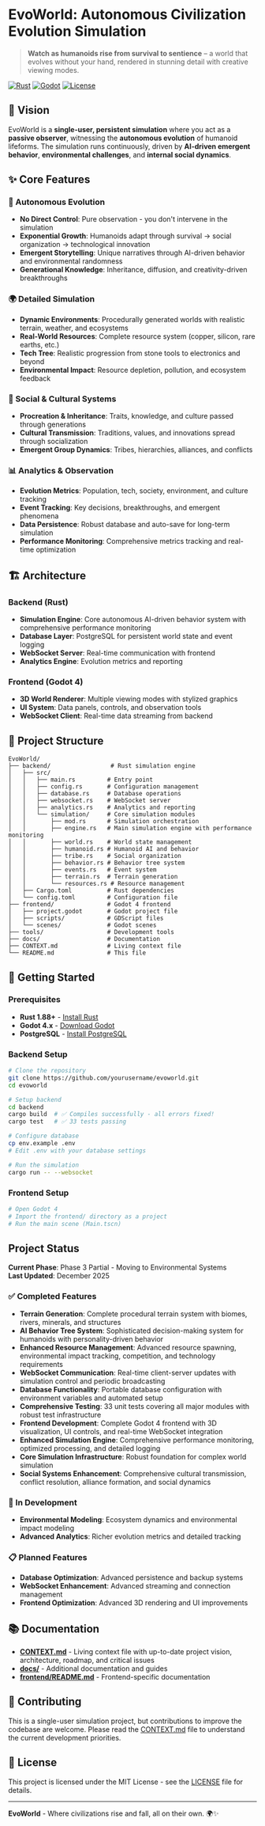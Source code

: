# EvoWorld: Autonomous Civilization Evolution Simulation

> **Watch as humanoids rise from survival to sentience** – a world that evolves without your hand, rendered in stunning detail with creative viewing modes.

[![Rust](https://img.shields.io/badge/Rust-1.88+-orange.svg)](https://www.rust-lang.org/)
[![Godot](https://img.shields.io/badge/Godot-4.x-blue.svg)](https://godotengine.org/)
[![License](https://img.shields.io/badge/License-MIT-green.svg)](LICENSE)

## 🎯 Vision

EvoWorld is a **single-user, persistent simulation** where you act as a **passive observer**, witnessing the **autonomous evolution** of humanoid lifeforms. The simulation runs continuously, driven by **AI-driven emergent behavior**, **environmental challenges**, and **internal social dynamics**.

## ✨ Core Features

### 🧠 Autonomous Evolution
- **No Direct Control**: Pure observation - you don't intervene in the simulation
- **Exponential Growth**: Humanoids adapt through survival → social organization → technological innovation
- **Emergent Storytelling**: Unique narratives through AI-driven behavior and environmental randomness
- **Generational Knowledge**: Inheritance, diffusion, and creativity-driven breakthroughs

### 🌍 Detailed Simulation
- **Dynamic Environments**: Procedurally generated worlds with realistic terrain, weather, and ecosystems
- **Real-World Resources**: Complete resource system (copper, silicon, rare earths, etc.)
- **Tech Tree**: Realistic progression from stone tools to electronics and beyond
- **Environmental Impact**: Resource depletion, pollution, and ecosystem feedback

### 👥 Social & Cultural Systems
- **Procreation & Inheritance**: Traits, knowledge, and culture passed through generations
- **Cultural Transmission**: Traditions, values, and innovations spread through socialization
- **Emergent Group Dynamics**: Tribes, hierarchies, alliances, and conflicts

### 📊 Analytics & Observation
- **Evolution Metrics**: Population, tech, society, environment, and culture tracking
- **Event Tracking**: Key decisions, breakthroughs, and emergent phenomena
- **Data Persistence**: Robust database and auto-save for long-term simulation
- **Performance Monitoring**: Comprehensive metrics tracking and real-time optimization

## 🏗️ Architecture

### Backend (Rust)
- **Simulation Engine**: Core autonomous AI-driven behavior system with comprehensive performance monitoring
- **Database Layer**: PostgreSQL for persistent world state and event logging
- **WebSocket Server**: Real-time communication with frontend
- **Analytics Engine**: Evolution metrics and reporting

### Frontend (Godot 4)
- **3D World Renderer**: Multiple viewing modes with stylized graphics
- **UI System**: Data panels, controls, and observation tools
- **WebSocket Client**: Real-time data streaming from backend

## 📁 Project Structure

```
EvoWorld/
├── backend/                 # Rust simulation engine
│   ├── src/
│   │   ├── main.rs         # Entry point
│   │   ├── config.rs       # Configuration management
│   │   ├── database.rs     # Database operations
│   │   ├── websocket.rs    # WebSocket server
│   │   ├── analytics.rs    # Analytics and reporting
│   │   └── simulation/     # Core simulation modules
│   │       ├── mod.rs      # Simulation orchestration
│   │       ├── engine.rs   # Main simulation engine with performance monitoring
│   │       ├── world.rs    # World state management
│   │       ├── humanoid.rs # Humanoid AI and behavior
│   │       ├── tribe.rs    # Social organization
│   │       ├── behavior.rs # Behavior tree system
│   │       ├── events.rs   # Event system
│   │       ├── terrain.rs  # Terrain generation
│   │       └── resources.rs # Resource management
│   ├── Cargo.toml          # Rust dependencies
│   └── config.toml         # Configuration file
├── frontend/               # Godot 4 frontend
│   ├── project.godot       # Godot project file
│   ├── scripts/            # GDScript files
│   └── scenes/             # Godot scenes
├── tools/                  # Development tools
├── docs/                   # Documentation
├── CONTEXT.md              # Living context file
└── README.md               # This file
```

## 🚀 Getting Started

### Prerequisites
- **Rust 1.88+** - [Install Rust](https://www.rust-lang.org/tools/install)
- **Godot 4.x** - [Download Godot](https://godotengine.org/download)
- **PostgreSQL** - [Install PostgreSQL](https://www.postgresql.org/download/)

### Backend Setup
```bash
# Clone the repository
git clone https://github.com/yourusername/evoworld.git
cd evoworld

# Setup backend
cd backend
cargo build  # ✅ Compiles successfully - all errors fixed!
cargo test   # ✅ 33 tests passing

# Configure database
cp env.example .env
# Edit .env with your database settings

# Run the simulation
cargo run -- --websocket
```

### Frontend Setup
```bash
# Open Godot 4
# Import the frontend/ directory as a project
# Run the main scene (Main.tscn)
```

## Project Status

**Current Phase**: Phase 3 Partial - Moving to Environmental Systems  
**Last Updated**: December 2025

### ✅ Completed Features
- **Terrain Generation**: Complete procedural terrain system with biomes, rivers, minerals, and structures
- **AI Behavior Tree System**: Sophisticated decision-making system for humanoids with personality-driven behavior
- **Enhanced Resource Management**: Advanced resource spawning, environmental impact tracking, competition, and technology requirements
- **WebSocket Communication**: Real-time client-server updates with simulation control and periodic broadcasting
- **Database Functionality**: Portable database configuration with environment variables and automated setup
- **Comprehensive Testing**: 33 unit tests covering all major modules with robust test infrastructure
- **Frontend Development**: Complete Godot 4 frontend with 3D visualization, UI controls, and real-time WebSocket integration
- **Enhanced Simulation Engine**: Comprehensive performance monitoring, optimized processing, and detailed logging
- **Core Simulation Infrastructure**: Robust foundation for complex world simulation
- **Social Systems Enhancement**: Comprehensive cultural transmission, conflict resolution, alliance formation, and social dynamics

### 🚧 In Development
- **Environmental Modeling**: Ecosystem dynamics and environmental impact modeling
- **Advanced Analytics**: Richer evolution metrics and detailed tracking

### 📋 Planned Features
- **Database Optimization**: Advanced persistence and backup systems
- **WebSocket Enhancement**: Advanced streaming and connection management
- **Frontend Optimization**: Advanced 3D rendering and UI improvements

## 📚 Documentation

- **[CONTEXT.md](CONTEXT.md)** - Living context file with up-to-date project vision, architecture, roadmap, and critical issues
- **[docs/](docs/)** - Additional documentation and guides
- **[frontend/README.md](frontend/README.md)** - Frontend-specific documentation

## 🤝 Contributing

This is a single-user simulation project, but contributions to improve the codebase are welcome. Please read the [CONTEXT.md](CONTEXT.md) file to understand the current development priorities.

## 📄 License

This project is licensed under the MIT License - see the [LICENSE](LICENSE) file for details.

---

**EvoWorld** - Where civilizations rise and fall, all on their own. 🌍✨